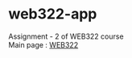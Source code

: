 # web322-app
Assignment - 2 of WEB322 course <br>
Main page : [WEB322](https://github.com/NishitShah18/WEB322-NFF)
